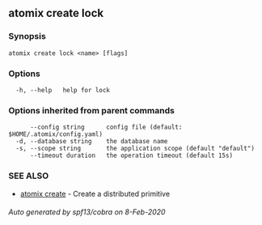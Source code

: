 ## atomix create lock



### Synopsis



```
atomix create lock <name> [flags]
```

### Options

```
  -h, --help   help for lock
```

### Options inherited from parent commands

```
      --config string      config file (default: $HOME/.atomix/config.yaml)
  -d, --database string    the database name
  -s, --scope string       the application scope (default "default")
      --timeout duration   the operation timeout (default 15s)
```

### SEE ALSO

* [atomix create](atomix_create.md)	 - Create a distributed primitive

###### Auto generated by spf13/cobra on 8-Feb-2020
